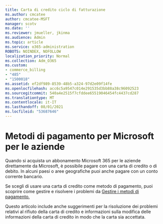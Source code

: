 ```yaml
---
title: Carta di credito ciclo di fatturazione
ms.author: cmcatee
author: cmcatee-MSFT
manager: scotv
ms.date: ''
ms.reviewer: jmueller, jkinma
ms.audience: Admin
ms.topic: article
ms.service: o365-administration
ROBOTS: NOINDEX, NOFOLLOW
localization_priority: Normal
ms.collection: Adm_O365
ms.custom:
- commerce_billing
- "485"
- "1500018"
ms.assetid: ef2df989-8539-48b5-a324-97d2e09f14fe
ms.openlocfilehash: acc6c5a9547c014e291535d3bb88a38c96092523
ms.sourcegitcommit: 540a4e2515f7cfddee65519046454fc4437cd287
ms.translationtype: MT
ms.contentlocale: it-IT
ms.lasthandoff: 08/01/2021
ms.locfileid: "53687646"
---
```

# <a name="payment-methods-for-microsoft-for-business"></a>Metodi di pagamento per Microsoft per le aziende

Quando si acquista un abbonamento Microsoft 365 per le aziende direttamente da Microsoft, è possibile pagare con una carta di credito o di debito. In alcuni paesi o aree geografiche puoi anche pagare con un conto corrente bancario.
  
Se scegli di usare una carta di credito come metodo di pagamento, puoi scoprire come gestire e risolvere i problemi da [Gestire i metodi di pagamento.](/microsoft-365/commerce/billing-and-payments/manage-payment-methods)
  
Questo articolo include anche suggerimenti per la risoluzione dei problemi relativi al rifiuto della carta di credito e informazioni sulla modifica delle informazioni della carta di credito in modo che la carta sia accettata.